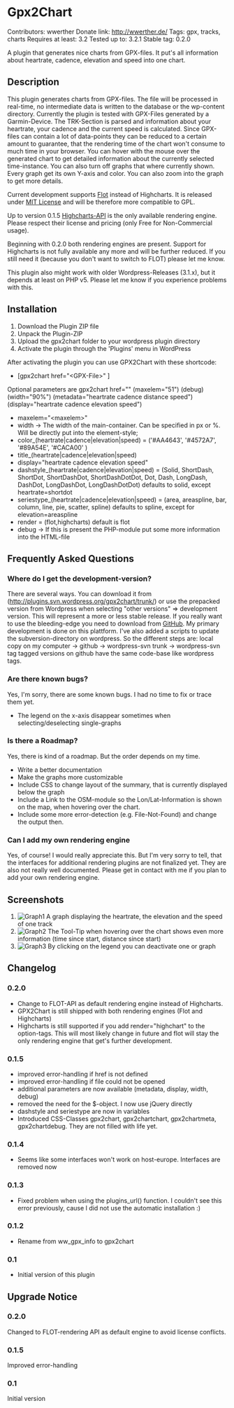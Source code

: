 # Gpx2Chart #

Contributors: wwerther
Donate link: http://wwerther.de/
Tags: gpx, tracks, charts
Requires at least: 3.2
Tested up to: 3.2.1
Stable tag: 0.2.0

A plugin that generates nice charts from GPX-files. It put's all information about heartrate, cadence, elevation and speed into one chart. 

## Description ##

This plugin generates charts from GPX-files. The file will be processed in real-time, no intermediate data is written to the database or the wp-content directory. Currently the plugin is tested with GPX-Files generated by a Garmin-Device.
The TRK-Section is parsed and information about your heartrate, your cadence and the current speed is calculated. Since GPX-files can contain a lot of data-points they can be reduced to a certain amount to guarantee, that the rendering time of the chart won't consume to much time in your browser.
You can hover with the mouse over the generated chart to get detailed information about the currently selected time-instance. You can also turn off graphs that where currently shown. Every graph get its own Y-axis and color.
You can also zoom into the graph to get more details.

Current development supports [Flot](http://code.google.com/p/flot/) instead of Highcharts. It is released under [MIT License](http://www.opensource.org/licenses/mit-license.php) and will be therefore more compatible to GPL.

Up to version 0.1.5 [Highcharts-API](http://www.highcharts.com/) is the only available rendering engine. Please respect their license and pricing (only Free for Non-Commercial usage).

Beginning with 0.2.0 both rendering engines are present. Support for Highcharts is not fully available any more and will be further reduced. If you still need it (because you don't want to switch to FLOT) please let me know.

This plugin also might work with older Wordpress-Releases (3.1.x), but it depends at least on PHP v5. Please let me know if you experience problems with this. 

## Installation ##

1. Download the Plugin ZIP file
1. Unpack the Plugin-ZIP
1. Upload the gpx2chart folder to your wordpress plugin directory
1. Activate the plugin through the 'Plugins' menu in WordPress

After activating the plugin you can use GPX2Chart with these shortcode:

* \[gpx2chart href="\<GPX-File\>" \]

Optional parameters are
gpx2chart href="<GPX-Source>" (maxelem="51") (debug) (width="90%") (metadata="heartrate cadence distance speed") (display="heartrate cadence elevation speed")

* maxelem="\<maxelem\>"
* width	\-\> The width of the main-container. Can be specified in px or %. Will be directly put into the element-style;
* color\_(heartrate|cadence|elevation|speed) = ('#AA4643', '#4572A7', '#89A54E', '#CACA00' )
* title\_(heartrate|cadence|elevation|speed)
* display="heartrate cadence elevation speed"
* dashstyle\_(heartrate|cadence|elevation|speed) = (Solid, ShortDash, ShortDot, ShortDashDot, ShortDashDotDot, Dot, Dash, LongDash, DashDot, LongDashDot, LongDashDotDot) defaults to solid, except heartrate=shortdot
* seriestype\_(heartrate|cadence|elevation|speed) = (area, areaspline, bar, column, line, pie, scatter, spline) defaults to spline, except for elevation=areaspline
* render = (flot,highcharts) default is flot
* debug \-\> If this is present the PHP-module put some more information into the HTML-file

## Frequently Asked Questions ##

### Where do I get the development-version? ###

There are several ways. You can download it from (http://plugins.svn.wordpress.org/gpx2chart/trunk/) or use the prepacked version from Wordpress when selecting "other versions" => development version. This will represent a more or less stable release.
If you really want to use the bleeding-edge you need to download from [GitHub](https://github.com/wwerther/Wordpress-GPX-Plugin). My primary development is done on this plattform. I've also added a scripts to update the subversion-directory on wordpress.
So the different steps are: local copy on my computer \-\> github \-\> wordpress-svn trunk \-\> wordpress-svn tag
tagged versions on github have the same code-base like wordpress tags.

### Are there known bugs? ###

Yes, I'm sorry, there are some known bugs. I had no time to fix or trace them yet.

* The legend on the x-axis disappear sometimes when selecting/deselecting single-graphs

### Is there a Roadmap? ###

Yes, there is kind of a roadmap. But the order depends on my time.

* Write a better documentation
* Make the graphs more customizable
* Include CSS to change layout of the summary, that is currently displayed below the graph
* Include a Link to the OSM-module so the Lon/Lat-Information is shown on the map, when hovering over the chart.
* Include some more error-detection (e.g. File-Not-Found) and change the output then.

### Can I add my own rendering engine ###

Yes, of course! I would really appreciate this. But I'm very sorry to tell, that the interfaces for additional rendering plugins are not finalized yet. They are also not really well documented. Please get in contact with me if you plan to add your own rendering engine. 

## Screenshots ##

1. ![Graph1][screenshot1] A graph displaying the heartrate, the elevation and the speed of one track
2. ![Graph2][screenshot2] The Tool-Tip when hovering over the chart shows even more information (time since start, distance since start)
3. ![Graph3][screenshot3] By clicking on the legend you can deactivate one or graph

## Changelog ##

### 0.2.0 ###

* Change to FLOT-API as default rendering engine instead of Highcharts. 
* GPX2Chart is still shipped with both rendering engines (Flot and Highcharts)
* Highcharts is still supported if you add render="highchart" to the option-tags. This will most likely change in future and flot will stay the only rendering engine that get's further development.

### 0.1.5 ###

* improved error-handling if href is not defined
* improved error-handling if file could not be opened
* additional parameters are now available (metadata, display, width, debug)
* removed the need for the $-object. I now use jQuery directly
* dashstyle and seriestype are now in variables
* Introduced CSS-Classes gpx2chart, gpx2chartchart, gpx2chartmeta, gpx2chartdebug. They are not filled with life yet.

### 0.1.4 ###

* Seems like some interfaces won't work on host-europe. Interfaces are removed now

### 0.1.3 ###

* Fixed problem when using the plugins\_url() function. I couldn't see this error previously, cause I did not use the automatic installation :)

### 0.1.2 ###

* Rename from ww\_gpx\_info to gpx2chart

### 0.1 ###

* Initial version of this plugin

## Upgrade Notice ##

### 0.2.0 ###

Changed to FLOT-rendering API as default engine to avoid license conflicts.

### 0.1.5 ###

Improved error-handling

### 0.1 ###

Initial version

[screenshot1]: https://github.com/wwerther/Wordpress-GPX-Plugin/raw/master/screenshots/screenshot-1.png "Graph1"
[screenshot2]: https://github.com/wwerther/Wordpress-GPX-Plugin/raw/master/screenshots/screenshot-2.png "Graph2"
[screenshot3]: https://github.com/wwerther/Wordpress-GPX-Plugin/raw/master/screenshots/screenshot-3.png "Graph3"
